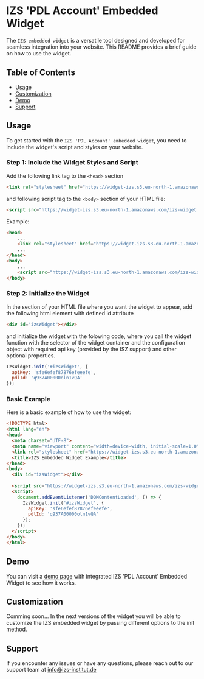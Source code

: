# IZS 'PDL Account' Embedded Widget

The `IZS embedded widget` is a versatile tool designed and developed for seamless integration into your website. This README provides a brief guide on how to use the widget.

## Table of Contents

- [Usage](#usage)
- [Customization](#customization)
- [Demo](#demo)
- [Support](#support)

## Usage

To get started with the `IZS 'PDL Account' embedded widget`, you need to include the widget's script and styles on your website.

### Step 1: Include the Widget Styles and Script

Add the following link tag to the `<head>` section 

```html
<link rel="stylesheet" href="https://widget-izs.s3.eu-north-1.amazonaws.com/izs-style.css">
```

and following script tag to the `<body>` section of your HTML file:

```html
<script src="https://widget-izs.s3.eu-north-1.amazonaws.com/izs-widget.js"></script>
```

Example:

```html
<head>
    ...
    <link rel="stylesheet" href="https://widget-izs.s3.eu-north-1.amazonaws.com/izs-style.css">
    ...
</head>
<body>
    ...
    <script src="https://widget-izs.s3.eu-north-1.amazonaws.com/izs-widget.js"></script>
</body>
```

### Step 2: Initialize the Widget

In the <body> section of your HTML file where you want the widget to appear, add the following html element with defined id attribute 

```html
<div id="izsWidget"></div>
```

and initialize the widget with the folowing code, where you call the widget function with the selector of the widget container and the configuration object with required api key (provided by the ISZ support) and other optional properties.

```javascript
IzsWidget.init('#izsWidget', {
  apiKey: 'sfe6efef87876efeeefe',
  pdlId: 'q937A00000oln1vQA'
});
```

### Basic Example

Here is a basic example of how to use the widget:

```html
<!DOCTYPE html>
<html lang="en">
<head>
  <meta charset="UTF-8">
  <meta name="viewport" content="width=device-width, initial-scale=1.0">
  <link rel="stylesheet" href="https://widget-izs.s3.eu-north-1.amazonaws.com/izs-style.css">
  <title>IZS Embedded Widget Example</title>
</head>
<body>
  <div id="izsWidget"></div>
  
  <script src="https://widget-izs.s3.eu-north-1.amazonaws.com/izs-widget.js"></script>
  <script>
    document.addEventListener('DOMContentLoaded', () => {
      IzsWidget.init('#izsWidget', {
        apiKey: 'sfe6efef87876efeeefe',
        pdlId: 'q937A00000oln1vQA'
      });
    });
  </script>
</body>
</html>
```

## Demo

You can visit a [demo page](https://pdl-account-widget.netlify.app/) with integrated IZS 'PDL Account' Embedded Widget to see how it works.

## Customization

Comming soon... In the next versions of the widget you will be able to customize the IZS embedded widget by passing different options to the init method.

## Support

If you encounter any issues or have any questions, please reach out to our support team at info@izs-institut.de
